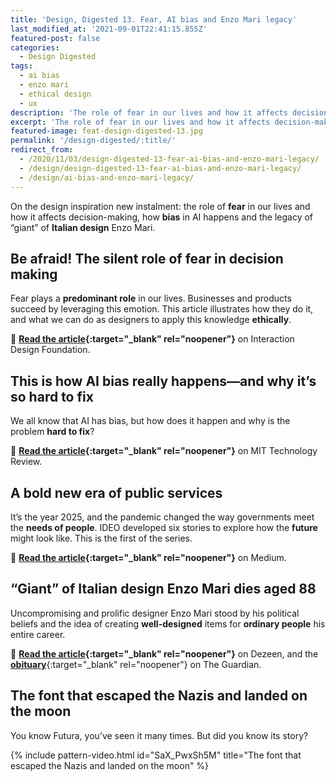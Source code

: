 ```yaml
---
title: 'Design, Digested 13. Fear, AI bias and Enzo Mari legacy'
last_modified_at: '2021-09-01T22:41:15.855Z'
featured-post: false
categories:
  - Design Digested
tags:
  - ai bias
  - enzo mari
  - ethical design
  - ux
description: 'The role of fear in our lives and how it affects decision-making, how AI bias happens and the legacy of giant of Italian design Enzo Mari.'
excerpt: 'The role of fear in our lives and how it affects decision-making, how AI bias happens and the legacy of giant of Italian design Enzo Mari.'
featured-image: feat-design-digested-13.jpg
permalink: '/design-digested/:title/'
redirect_from:
  - /2020/11/03/design-digested-13-fear-ai-bias-and-enzo-mari-legacy/
  - /design/design-digested-13-fear-ai-bias-and-enzo-mari-legacy/
  - /design/ai-bias-and-enzo-mari-legacy/
---
```

<p class="lead">On the design inspiration new instalment: the role of <strong>fear</strong> in our lives and how it affects decision-making, how <strong>bias</strong> in AI happens and the legacy of “giant” of <strong>Italian design</strong> Enzo Mari.</p>

## Be afraid! The silent role of fear in decision making

Fear plays a **predominant role** in our lives. Businesses and products succeed by leveraging this emotion. This article illustrates how they do it, and what we can do as designers to apply this knowledge **ethically**.

🔗 **[Read the article](https://www.interaction-design.org/literature/article/be-afraid-the-silent-role-of-fear-in-decision-making){:target="_blank" rel="noopener"}** on Interaction Design Foundation.

## This is how AI bias really happens—and why it’s so hard to fix

We all know that AI has bias, but how does it happen and why is the problem **hard to fix**?

🔗 **[Read the article](https://www.technologyreview.com/2019/02/04/137602/this-is-how-ai-bias-really-happensand-why-its-so-hard-to-fix/){:target="_blank" rel="noopener"}** on MIT Technology Review.

## A bold new era of public services

It’s the year 2025, and the pandemic changed the way governments meet the **needs of people**. IDEO developed six stories to explore how the **future** might look like. This is the first of the series.

🔗 **[Read the article](https://ideo.medium.com/a-bold-new-era-of-public-services-bc3b8e7d34fa){:target="_blank" rel="noopener"}** on Medium.

## “Giant” of Italian design Enzo Mari dies aged 88

Uncompromising and prolific designer Enzo Mari stood by his political beliefs and the idea of creating **well-designed** items for **ordinary people** his entire career.

🔗 **[Read the article](https://www.dezeen.com/2020/10/19/enzo-mari-dies-italian-design/){:target="_blank" rel="noopener"}** on Dezeen, and the [**obituary**](https://www.theguardian.com/artanddesign/2020/nov/01/enzo-mari-obituary){:target="_blank" rel="noopener"} on The Guardian.

## The font that escaped the Nazis and landed on the moon

You know Futura, you’ve seen it many times. But did you know its story?

{% include pattern-video.html id="SaX_PwxSh5M" title="The font that escaped the Nazis and landed on the moon" %}

<!-- <small>Image credits: MS. TECH, PIXOLOGICSTUDIO/SCIENCE PHOTO LIBRARY; Christian Briggs, Daniel Skrok and The Interaction Design Foundation, copyright terms and license: CC-BY-NC-SA 3.0; Ramak Fazel.</small> -->
